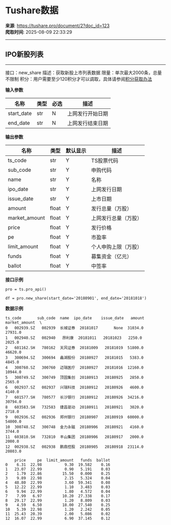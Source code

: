 # Tushare数据

**来源**: https://tushare.pro/document/2?doc_id=123  
**爬取时间**: 2025-08-09 22:33:29

---

## IPO新股列表

---

接口：new\_share
描述：获取新股上市列表数据
限量：单次最大2000条，总量不限制
积分：用户需要至少120积分才可以调取，具体请参阅[积分获取办法](https://tushare.pro/document/1?doc_id=13)

**输入参数**

| 名称 | 类型 | 必选 | 描述 |
| --- | --- | --- | --- |
| start\_date | str | N | 上网发行开始日期 |
| end\_date | str | N | 上网发行结束日期 |

**输出参数**

| 名称 | 类型 | 默认显示 | 描述 |
| --- | --- | --- | --- |
| ts\_code | str | Y | TS股票代码 |
| sub\_code | str | Y | 申购代码 |
| name | str | Y | 名称 |
| ipo\_date | str | Y | 上网发行日期 |
| issue\_date | str | Y | 上市日期 |
| amount | float | Y | 发行总量（万股） |
| market\_amount | float | Y | 上网发行总量（万股） |
| price | float | Y | 发行价格 |
| pe | float | Y | 市盈率 |
| limit\_amount | float | Y | 个人申购上限（万股） |
| funds | float | Y | 募集资金（亿元） |
| ballot | float | Y | 中签率 |

**接口示例**

```
pro = ts.pro_api()

df = pro.new_share(start_date='20180901', end_date='20181018')
```

**数据示例**

```
ts_code       sub_code  name  ipo_date    issue_date   amount  market_amount  \
0   002939.SZ   002939  长城证券  20181017       None  31034.0        27931.0
1   002940.SZ   002940   昂利康  20181011   20181023   2250.0         2025.0
2   601162.SH   780162  天风证券  20181009   20181019  51800.0        46620.0
3   300694.SZ   300694  蠡湖股份  20180927   20181015   5383.0         4845.0
4   300760.SZ   300760  迈瑞医疗  20180927   20181016  12160.0        10944.0
5   300749.SZ   300749  顶固集创  20180913   20180925   2850.0         2565.0
6   002937.SZ   002937  兴瑞科技  20180912   20180926   4600.0         4140.0
7   601577.SH   780577  长沙银行  20180912   20180926  34216.0        30794.0
8   603583.SH   732583  捷昌驱动  20180911   20180921   3020.0         2718.0
9   002936.SZ   002936  郑州银行  20180907   20180919  60000.0        54000.0
10  300748.SZ   300748  金力永磁  20180906   20180921   4160.0         3744.0
11  603810.SH   732810  丰山集团  20180906   20180917   2000.0         2000.0
12  002938.SZ   002938  鹏鼎控股  20180905   20180918  23114.0        20803.0

    price     pe  limit_amount   funds  ballot
0    6.31  22.98          9.30  19.582    0.16
1   23.07  22.99          0.90   5.191    0.03
2    1.79  22.86         15.50   0.000    0.25
3    9.89  22.98          2.15   5.324    0.04
4   48.80  22.99          3.60  59.341    0.08
5   12.22  22.99          1.10   3.483    0.03
6    9.94  22.99          1.80   4.572    0.04
7    7.99   6.97         10.20  27.338    0.17
8   29.17  22.99          1.20   8.809    0.03
9    4.59   6.50         18.00  27.540    0.25
10   5.39  22.98          1.20   2.242    0.05
11  25.43  20.39          2.00   5.086    0.02
12  16.07  22.99          6.90  37.145    0.12
```
